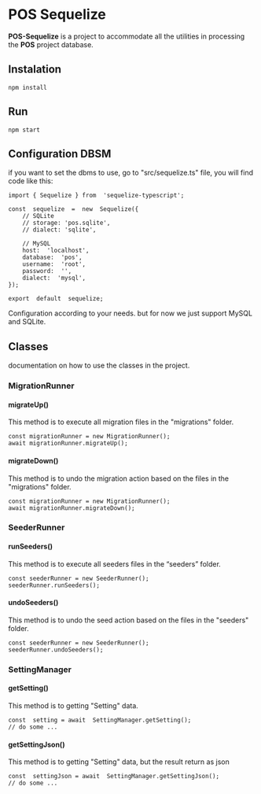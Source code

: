 

# POS Sequelize 
**POS-Sequelize** is a project to accommodate all the utilities in processing the **POS** project database.


## Instalation
    npm install


## Run
    npm start



## Configuration DBSM
if you want to set the dbms to use, go to "src/sequelize.ts" file, you will find code like this:

    import { Sequelize } from  'sequelize-typescript'; 
    
    const  sequelize  =  new  Sequelize({
		// SQLite
	    // storage: 'pos.sqlite',
	    // dialect: 'sqlite',
    
	    // MySQL
	    host:  'localhost',
	    database:  'pos',
	    username:  'root',
	    password:  '',
	    dialect:  'mysql',
    });
    
    export  default  sequelize;

Configuration according to your needs. but for now we just support MySQL and SQLite.

## Classes
documentation on how to use the classes in the project.

### MigrationRunner

#### migrateUp()
This method is to execute all migration files in the "migrations" folder.

    const migrationRunner = new MigrationRunner();
    await migrationRunner.migrateUp(); 

#### migrateDown()
This method is to undo the migration action based on the files in the "migrations" folder.

    const migrationRunner = new MigrationRunner();
    await migrationRunner.migrateDown(); 

### SeederRunner

#### runSeeders()
This method is to execute all seeders files in the “seeders” folder.

    const seederRunner = new SeederRunner();
    seederRunner.runSeeders();

#### undoSeeders()
This method is to undo the seed action based on the files in the "seeders" folder.

    const seederRunner = new SeederRunner();
    seederRunner.undoSeeders();

### SettingManager

#### getSetting()
This method is to getting "Setting" data.

    const  setting = await  SettingManager.getSetting();
    // do some ...

#### getSettingJson()
This method is to getting "Setting" data, but the result return as json 

    const  settingJson = await  SettingManager.getSettingJson();
    // do some ...

